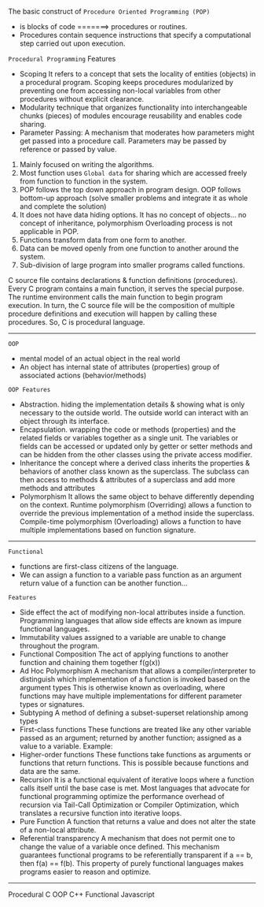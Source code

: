 The basic construct of `Procedure Oriented Programming (POP)`
- is blocks of code =======> procedures or routines. 
- Procedures contain sequence instructions that specify a computational step carried out upon execution.





`Procedural Programming` Features
- Scoping                   It refers to a concept that sets the locality of entities (objects) in a procedural program. 
                            Scoping keeps procedures modularized by preventing one from accessing non-local variables from other procedures 
                                without explicit clearance.
- Modularity                technique that organizes functionality into interchangeable chunks (pieces) of modules 
                            encourage reusability and enables code sharing.
- Parameter Passing:        A mechanism that moderates how parameters might get passed into a procedure call. 
                            Parameters may be passed by reference or passed by value.


1. Mainly focused on writing the algorithms.
2. Most function uses `Global data` for sharing which are accessed freely from function to function in the system.
3. POP follows the top down approach in program design.
    OOP follows bottom-up approach (solve smaller problems and integrate it as whole and complete the solution)
4. It does not have data hiding options.
    It has no concept of objects... no concept of inheritance, polymorphism
    Overloading process is not applicable in POP.
5. Functions transform data from one form to another.
6. Data can be moved openly from one function to another around the system.
7. Sub-division of large program into smaller programs called functions.
    

C source file contains declarations & function definitions (procedures). 
Every C program contains a main function, it serves the special purpose. 
The runtime environment calls the main function to begin program execution. 
In turn, the C source file will be the composition of multiple procedure definitions and execution will happen by calling these procedures. 
So, C is procedural language.


----------------------------------------------------------------------

`OOP`
- mental model of an actual object in the real world
- An object has 
    internal state of attributes (properties)
    group of associated actions (behavior/methods)

`OOP Features`
- Abstraction. 
    hiding the implementation details & showing what is only necessary to the outside world. 
    The outside world can interact with an object through its interface.
- Encapsulation. 
    wrapping the code or methods (properties) and the related fields or variables together as a single unit. 
    The variables or fields can be accessed or updated only by getter or setter methods 
    and can be hidden from the other classes using the private access modifier.
- Inheritance
    the concept where a derived class inherits the properties & behaviors of another class known as the superclass. 
    The subclass can then access to methods & attributes of a superclass and add more methods and attributes
- Polymorphism
    It allows the same object to behave differently depending on the context. 
    Runtime polymorphism (Overriding)           allows a function to override the previous implementation of a method inside the superclass.
    Compile-time polymorphism (Overloading)     allows a function to have multiple implementations based on function signature.
----------------------------------------------------------------------

`Functional`
- functions are first-class citizens of the language. 
- We can 
    assign a function to a variable
    pass function as an argument
    return value of a function can be another function...


`Features`
- Side effect
    the act of modifying non-local attributes inside a function. 
    Programming languages that allow side effects are known as impure functional languages.
- Immutability
    values assigned to a variable are unable to change throughout the program.
- Functional Composition
    The act of applying functions to another function and chaining them together            f(g(x))
- Ad Hoc Polymorphism
    A mechanism that allows a compiler/interpreter to distinguish which implementation of a function is invoked based on the argument types
    This is otherwise known as overloading, where functions may have multiple implementations for different parameter types or signatures.
- Subtyping
    A method of defining a subset-superset relationship among types
- First-class functions
    These functions are treated like any other variable
    passed as an argument; returned by another function; assigned as a value to a variable. Example:
- Higher-order functions
    These functions take functions as arguments or functions that return functions. 
    This is possible because functions and data are the same.
- Recursion
    It is a functional equivalent of iterative loops where a function calls itself until the base case is met. 
    Most languages that advocate for functional programming optimize the performance overhead of recursion via Tail-Call Optimization or Compiler Optimization, which translates a recursive function into iterative loops.
- Pure Function
    A function that returns a value and does not alter the state of a non-local attribute.
- Referential transparency
    A mechanism that does not permit one to change the value of a variable once defined. 
    This mechanism guarantees functional programs to be referentially transparent       if a == b, then f(a) == f(b). 
    This property of purely functional languages makes programs easier to reason and optimize.

----------------------------------------------------------------------

Procedural              C
OOP                     C++
Functional              Javascript
